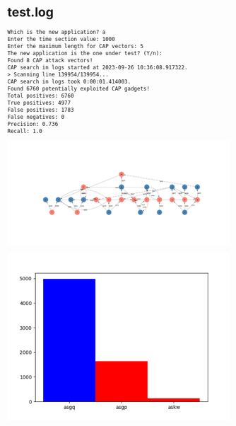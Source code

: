 # test.log

```text
Which is the new application? a
Enter the time section value: 1000
Enter the maximum length for CAP vectors: 5
The new application is the one under test? (Y/n): 
Found 8 CAP attack vectors!
CAP search in logs started at 2023-09-26 10:36:08.917322.
> Scanning line 139954/139954...
CAP search in logs took 0:00:01.414003.
Found 6760 potentially exploited CAP gadgets!
Total positives: 6760
True positives: 4977
False positives: 1783
False negatives: 0
Precision: 0.736
Recall: 1.0
```

![graph](https://github.com/edoardottt/offensive-onos/blob/main/detection/log-analysis/tests/v2/graph2.png)

![distribution](https://github.com/edoardottt/offensive-onos/blob/main/detection/log-analysis/tests/v2/dist2.png)
